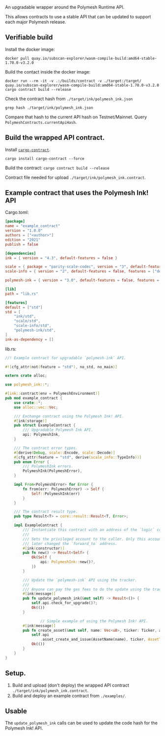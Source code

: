 An upgradable wrapper around the Polymesh Runtime API.

This allows contracts to use a stable API that can be updated
to support each major Polymesh release.

## Verifiable build

Install the docker image:
```
docker pull quay.io/subscan-explorer/wasm-compile-build:amd64-stable-1.70.0-v3.2.0
```

Build the contact inside the docker image:
```
docker run --rm -it -v .:/builds/contract -v ./target:/target/ quay.io/subscan-explorer/wasm-compile-build:amd64-stable-1.70.0-v3.2.0 cargo contract build --release
```

Check the contract hash from `./target/ink/polymesh_ink.json`
```
grep hash ./target/ink/polymesh_ink.json
```

Compare that hash to the current API hash on Testnet/Mainnet.  Query `PolymeshContracts.currentApiHash`.

## Build the wrapped API contract.

Install [`cargo-contract`](https://github.com/paritytech/cargo-contract).
```
cargo install cargo-contract --force
```

Build the contract:
`cargo contract build --release`

Contract file needed for upload `./target/ink/polymesh_ink.contract`.

## Example contract that uses the Polymesh Ink! API

Cargo.toml:
```toml
[package]
name = "example_contract"
version = "1.0.0"
authors = ["<author>"]
edition = "2021"
publish = false

[dependencies]
ink = { version = "4.3", default-features = false }

scale = { package = "parity-scale-codec", version = "3", default-features = false, features = ["derive"] }
scale-info = { version = "2", default-features = false, features = ["derive"], optional = true }

polymesh-ink = { version = "3.0", default-features = false, features = ["as-library"] }

[lib]
path = "lib.rs"

[features]
default = ["std"]
std = [
    "ink/std",
    "scale/std",
    "scale-info/std",
    "polymesh-ink/std",
]
ink-as-dependency = []
```

lib.rs:
```rust
//! Example contract for upgradable `polymesh-ink` API.

#![cfg_attr(not(feature = "std"), no_std, no_main)]

extern crate alloc;

use polymesh_ink::*;

#[ink::contract(env = PolymeshEnvironment)]
pub mod example_contract {
    use crate::*;
    use alloc::vec::Vec;

    /// Exchange contract using the Polymesh Ink! API.
    #[ink(storage)]
    pub struct ExampleContract {
        /// Upgradable Polymesh Ink API.
        api: PolymeshInk,
    }

    /// The contract error types.
    #[derive(Debug, scale::Encode, scale::Decode)]
    #[cfg_attr(feature = "std", derive(scale_info::TypeInfo))]
    pub enum Error {
        /// PolymeshInk errors.
        PolymeshInk(PolymeshError),
    }

    impl From<PolymeshError> for Error {
        fn from(err: PolymeshError) -> Self {
            Self::PolymeshInk(err)
        }
    }

    /// The contract result type.
    pub type Result<T> = core::result::Result<T, Error>;

    impl ExampleContract {
        /// Instantiate this contract with an address of the `logic` contract.
        ///
        /// Sets the privileged account to the caller. Only this account may
        /// later changed the `forward_to` address.
        #[ink(constructor)]
        pub fn new() -> Result<Self> {
            Ok(Self {
                api: PolymeshInk::new()?,
            })
        }

        /// Update the `polymesh-ink` API using the tracker.
        ///
        /// Anyone can pay the gas fees to do the update using the tracker.
        #[ink(message)]
        pub fn update_polymesh_ink(&mut self) -> Result<()> {
            self.api.check_for_upgrade()?;
            Ok(())
        }

				// Simple example of using the Polymesh Ink! API.
        #[ink(message)]
        pub fn create_asset(&mut self, name: Vec<u8>, ticker: Ticker, amount: Balance) -> Result<()> {
            self.api
                .asset_create_and_issue(AssetName(name), ticker, AssetType::EquityCommon, true, Some(amount))?;
            Ok(())
        }
    }
}
```

## Setup.

1. Build and upload (don't deploy) the wrapped API contract `./target/ink/polymesh_ink.contract`.
2. Build and deploy an example contract from `./examples/`.

## Usable

The `update_polymesh_ink` calls can be used to update the code hash for the Polymesh Ink! API.
